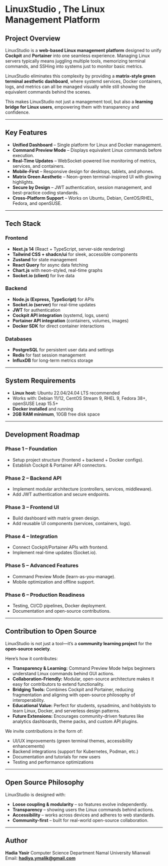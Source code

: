 

# LinuxStudio , The Linux Management Platform

##  Project Overview

LinuxStudio is a **web-based Linux management platform** designed to unify **Cockpit** and **Portainer** into one seamless experience. Managing Linux servers typically means juggling multiple tools, memorizing terminal commands, and SSHing into systems just to monitor basic metrics.

LinuxStudio eliminates this complexity by providing a **matrix-style green terminal aesthetic dashboard**, where systemd services, Docker containers, logs, and metrics can all be managed visually while still showing the equivalent commands behind the scenes.

This makes LinuxStudio not just a management tool, but also a **learning bridge for Linux users**, empowering them with transparency and confidence.

---

##  Key Features

* **Unified Dashboard** – Single platform for Linux and Docker management.
* **Command Preview Mode** – Displays equivalent Linux commands before execution.
* **Real-Time Updates** – WebSocket-powered live monitoring of metrics, services, and containers.
* **Mobile-First** – Responsive design for desktops, tablets, and phones.
* **Matrix Green Aesthetic** – Neon-green terminal-inspired UI with glowing highlights.
* **Secure by Design** – JWT authentication, session management, and best-practice coding standards.
* **Cross-Platform Support** – Works on Ubuntu, Debian, CentOS/RHEL, Fedora, and openSUSE.

---

##  Tech Stack

### **Frontend**

* **Next.js 14** (React + TypeScript, server-side rendering)
* **Tailwind CSS + shadcn/ui** for sleek, accessible components
* **Zustand** for state management
* **React Query** for async data fetching
* **Chart.js** with neon-styled, real-time graphs
* **Socket.io (client)** for live data

### **Backend**

* **Node.js (Express, TypeScript)** for APIs
* **Socket.io (server)** for real-time updates
* **JWT** for authentication
* **Cockpit API integration** (systemd, logs, users)
* **Portainer API integration** (containers, volumes, images)
* **Docker SDK** for direct container interactions

### **Databases**

* **PostgreSQL** for persistent user data and settings
* **Redis** for fast session management
* **InfluxDB** for long-term metrics storage

---

##  System Requirements

* **Linux host:** Ubuntu 22.04/24.04 LTS recommended
* Works with: Debian 11/12, CentOS Stream 9, RHEL 9, Fedora 38+, openSUSE Leap 15.5+
* **Docker installed** and running
* **2GB RAM minimum**, 10GB free disk space

---

##  Development Roadmap

### Phase 1 – Foundation

* Setup project structure (frontend + backend + Docker configs).
* Establish Cockpit & Portainer API connectors.

### Phase 2 – Backend API

* Implement modular architecture (controllers, services, middleware).
* Add JWT authentication and secure endpoints.

### Phase 3 – Frontend UI

* Build dashboard with matrix green design.
* Add reusable UI components (services, containers, logs).

### Phase 4 – Integration

* Connect Cockpit/Portainer APIs with frontend.
* Implement real-time updates (Socket.io).

### Phase 5 – Advanced Features

* Command Preview Mode (learn-as-you-manage).
* Mobile optimization and offline support.

### Phase 6 – Production Readiness

* Testing, CI/CD pipelines, Docker deployment.
* Documentation and open-source contributions.

---

##  Contribution to Open Source

LinuxStudio is not just a tool—it’s a **community learning project** for the **open-source society**.

Here’s how it contributes:

* **Transparency & Learning:** Command Preview Mode helps beginners understand Linux commands behind GUI actions.
* **Collaboration-Friendly:** Modular, open-source architecture makes it easy for contributors to extend functionality.
* **Bridging Tools:** Combines Cockpit and Portainer, reducing fragmentation and aligning with open-source philosophy of interoperability.
* **Educational Value:** Perfect for students, sysadmins, and hobbyists to learn Linux, Docker, and serverless design patterns.
* **Future Extensions:** Encourages community-driven features like analytics dashboards, theme packs, and custom API plugins.

We invite contributions in the form of:

* UI/UX improvements (green terminal themes, accessibility enhancements)
* Backend integrations (support for Kubernetes, Podman, etc.)
* Documentation and tutorials for new users
* Testing and performance optimizations

---

##  Open Source Philosophy

LinuxStudio is designed with:

* **Loose coupling & modularity** – so features evolve independently.
* **Transparency** – showing users the Linux commands behind actions.
* **Accessibility** – works across devices and adheres to web standards.
* **Community-first** – built for real-world open-source collaboration.

---

##  Author

**Hadia Yasir**
Computer Science Department
Namal University Mianwali
 Email: **[hadiya.ymalik@gmail.com](mailto:hadiya.ymalik@gmail.com)**

